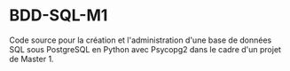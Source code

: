 # BDD-SQL-M1
Code source pour la création et l'administration d'une base de données SQL sous PostgreSQL en Python avec Psycopg2 dans le cadre d'un projet de Master 1.
